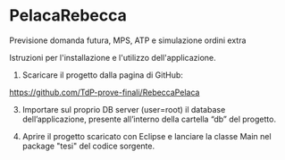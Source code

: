 # PelacaRebecca

Previsione domanda futura, MPS, ATP e simulazione ordini extra

Istruzioni per l'installazione e l'utilizzo dell'applicazione.

1) Scaricare il progetto dalla pagina di GitHub:
  
  https://github.com/TdP-prove-finali/RebeccaPelaca

3) Importare sul proprio DB server (user=root) il database dell’applicazione, 
presente all’interno della cartella “db” del progetto.

3) Aprire il progetto scaricato con Eclipse e 
lanciare la classe Main nel package "tesi" del codice sorgente.
